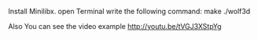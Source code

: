 <!-- labyrinth creation with RayCasting technique. -->
Install Minilibx.
open Terminal
write the following command:
make
./wolf3d

Also
You can see the video example
http://youtu.be/tVGJ3XStpYg
